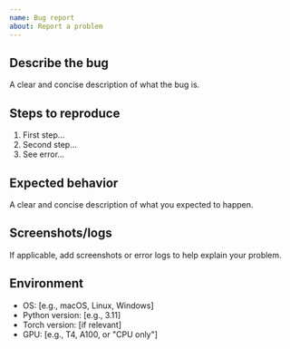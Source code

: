 ```yaml
---
name: Bug report
about: Report a problem
---
```


## Describe the bug

A clear and concise description of what the bug is.

## Steps to reproduce

1. First step...
2. Second step...
3. See error...

## Expected behavior

A clear and concise description of what you expected to happen.

## Screenshots/logs

If applicable, add screenshots or error logs to help explain your problem.

## Environment

- OS: [e.g., macOS, Linux, Windows]
- Python version: [e.g., 3.11]
- Torch version: [if relevant]
- GPU: [e.g., T4, A100, or "CPU only"]
